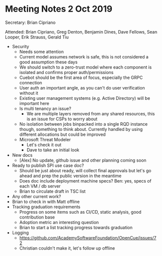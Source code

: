 # Meeting Notes 2 Oct 2019

Secretary: Brian Cipriano

Attended: Brian Cipriano, Greg Denton, Benjamin Dines, Dave Fellows,
  Sean Looper, Erik Strauss, Gerald Tiu

-  Security
   -  Needs some attention
   -  Current model assumes network is safe, this is not considered a good
      assumption these days
   -  We should switch to a zero-trust model where each component is isolated
      and confirms proper auth/permissions
   -  Cuebot should be the first area of focus, especially the GRPC connection
   -  User auth an important angle, as you can't do user verification without it
   -  Existing user management systems (e.g. Active Directory) will be important
      here
   -  Is multi tenancy an issue?
      -  We are multiple layers removed from any shared resources, this is an
         issue for CSPs to worry about
   -  No isolation between jobs binpacked into a single RQD instance though,
      something to think about. Currently handled by using different allocations
      but could be improved
   -  Microsoft Threat Modeler
      -  Let's check it out
      -  Dave to take an initial look
-  New docs
   -  [Alex] No update, github issue and other planning coming soon
-  Ready to publish SPI use case doc?
   -  Should be just about ready, will collect final approvals but let's go
      ahead and prep the public version in the meantime
   -  Does doc include deployment machine specs? Ben: yes, specs of each
      VM / db server
   -  Brian to circulate draft in TSC list
-  Any other current work?
-  Brian to check in with Matt offline
-  Tracking graduation requirements
   -  Progress on some items such as CI/CD, static analysis, good contribution
      base
   -  Adoption metric an interesting question
   -  Brian to start a list tracking progress towards graduation
-  Logging
   -  https://github.com/AcademySoftwareFoundation/OpenCue/issues/72
   -  Christian couldn't make it, let's follow up offline
